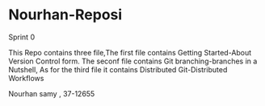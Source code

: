 # Nourhan-Reposi
 Sprint 0
 
 This Repo contains three file,The first file contains Getting Started-About Version Control form. The seconf file contains Git branching-branches in a Nutshell, As for the third file it contains Distributed Git-Distributed Workflows

 Nourhan samy , 37-12655


